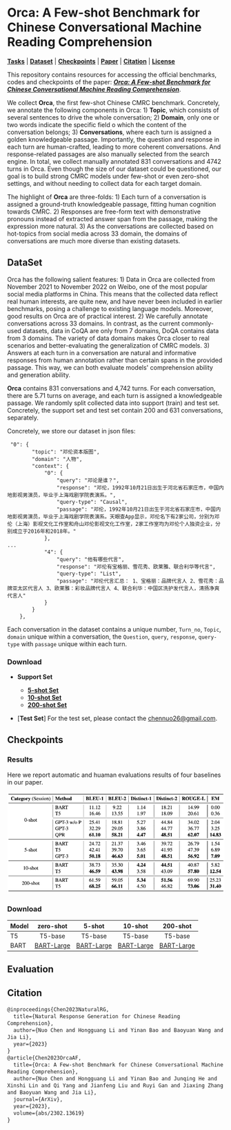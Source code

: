 # Orca: A Few-shot Benchmark for Chinese Conversational Machine Reading Comprehension


[**Tasks**](#task-description) | [**Dataset**](#dataset) | [**Checkpoints**](#Checkpoints) |
[**Paper**](https://arxiv.org/pdf/2302.13619) |
[**Citation**](#citation) | [**License**](#license)

This repository contains resources for accessing the official benchmarks, codes and checkpoints of the paper:  [***Orca: A Few-shot Benchmark for Chinese Conversational Machine Reading Comprehension***](https://arxiv.org/pdf/2302.13619).

We collect $\textbf{Orca}$, the first few-shot Chinese CMRC benchmark. Concretely, we  annotate the following components in Orca: 1) $\textbf{Topic}$, which consists of several sentences to drive the whole conversation; 2) $\textbf{Domain}$, only one or two words indicate the specific field o which the content of the conversation belongs; 3) $\textbf{Conversations}$, where each turn is assigned a golden knowledgeable passage. Importantly, the question and response in each turn  are human-crafted, leading to more coherent conversations. And response-related passages are also manually selected from the search engine. In total, we collect manually annotated 831 conversations and 4742 turns in Orca. Even though the size of our dataset could be questioned, our goal is to build strong CMRC models under few-shot or even zero-shot settings, and without needing to collect data for each target domain.

The highlight of $\textbf{Orca}$ are three-folds: 1) Each turn of a conversation is assigned a ground-truth knowledgeable passage, fitting human cognition towards CMRC. 2) Responses are free-form text with demonstrative pronouns instead of extracted answer span from the passage, making the expression more natural. 3) As the conversations are collected based on hot-topics from social media across 33 domain, the domains of conversations are much more diverse than existing datasets.

## DataSet

Orca has the following salient features: 1) Data in Orca are collected from November 2021 to November 2022 on Weibo, one of the most popular social media platforms in China. This means that the collected data reflect real human interests, are quite new, and have never been included in earlier benchmarks, posing a challenge to existing language models.  Moreover, good results on
Orca are of practical interest. 2) We carefully  annotate conversations across 33 domains. In contrast, as the current commonly-used datasets, data in CoQA are only from 7 domains, DoQA contains data from 3 domains. The variety of data domains makes Orca closer to real scenarios and  better-evaluating the generalization of CMRC models. 3) Answers at each turn in a conversation are  natural and informative responses from human annotation rather than certain spans in the provided passage. This way, we can both evaluate models' comprehension ability and generation ability.

$\textbf{Orca}$ contains 831 conversations and 4,742 turns. For each conversation, there are 5.71 turns on average, and each turn is assigned a knowledgeable passage. We randomly split collected data into support (train) and test set. Concretely, the support set and test set contain 200 and 631 conversations, separately.

Concretely, we store our dataset in json files:


```
 "0": {
        "topic": "邓伦资本版图",
        "domain": "人物",
        "context": {
            "0": {
                "query": "邓论是谁？",
                "response": "邓伦，1992年10月21日出生于河北省石家庄市，中国内地影视男演员，毕业于上海戏剧学院表演系。",
                "query-type": "Causal",
                "passage": "邓伦，1992年10月21日出生于河北省石家庄市，中国内地影视男演员，毕业于上海戏剧学院表演系。天眼查App显示，邓伦名下有2家公司，分别为邓伦（上海）影视文化工作室和舟山邓伦影视文化工作室，2家工作室均为邓伦个人独资企业，分别成立于2016年和2018年。"
            },
...
            "4": {
                "query": "他有哪些代言",
                "response": "邓伦有宝格丽、雪花秀、欧莱雅、联合利华等代言",
                "query-type": "List",
                "passage": "邓伦代言汇总： 1、宝格丽：品牌代言人 2、雪花秀：品牌亚太区代言人 3、欧莱雅：彩妆品牌代言人 4、联合利华：中国区洗护发代言人，清扬净爽代言人"
            }
        }
    },
```

Each conversation in the dataset contains a unique number, `Turn_no`, `Topic`, `domain`  unique within a conversation, the  `Question`, `query`, `response`, `query-type` with `passage` unique within each turn.

### Download

- **Support Set**
  - [**5-shot Set**](https://hkustgz-my.sharepoint.com/:u:/g/personal/nchen022_connect_hkust-gz_edu_cn/EQSQOzgua51Omi8j-y6V7j4BOOFoIMYXg-Vg4BFNLuyKCw?e=gqFe6U)
  - [**10-shot Set**](https://hkustgz-my.sharepoint.com/:u:/g/personal/nchen022_connect_hkust-gz_edu_cn/EfUGD87nc79BgngLJkPKmEoB9OhI4vSckrQhiwg3YZ7dIQ?e=fesXnX)
  - [**200-shot Set**](https://hkustgz-my.sharepoint.com/:u:/g/personal/nchen022_connect_hkust-gz_edu_cn/EXXUL8WIpBVMo5PGe-Mef0ABK4wDLhLBCYeRJ81hr_-ggA?e=dTZDiZ)
  
- [**Test Set**]
For the test set, please contact the chennuo26@gmail.com.



## Checkpoints

### Results
Here we report automatic and huaman evaluations results of four baselines in our paper.

![](shiyan.png) 

###  Download

|Model |  zero-shot| 5-shot | 10-shot | 200-shot |
| :----- | :-------------------:| :------------------: | :------------------: |:------------------: |
| T5 | T5-base| T5-base |  T5-base |  T5-base | 
| BART | [BART-Large](https://hkustgz-my.sharepoint.com/:u:/g/personal/nchen022_connect_hkust-gz_edu_cn/EfQYlzgOAI9Bogfy2f2hSCwBu_z4acFeFY16jTz5G2I8eg?e=LBQ1pZ)    |[BART-Large](https://hkustgz-my.sharepoint.com/:f:/g/personal/nchen022_connect_hkust-gz_edu_cn/EmA0EfSvS85KtYXferY0MjIBoiojfGMRDZxBs8KbruY6VQ?e=uSdZrQ)  | [BART-Large](https://hkustgz-my.sharepoint.com/:u:/g/personal/nchen022_connect_hkust-gz_edu_cn/EemWOJFzZy1JmmWhm3vCJmQBpyOJfGLbG7o-VSC6Ord16A?e=lANCbq)  | [BART-Large](https://hkustgz-my.sharepoint.com/:f:/g/personal/nchen022_connect_hkust-gz_edu_cn/EpFR5MDb-zZKnPtAQNzmvaEBvrVNGrjPMfszJT8hcTCGdw?e=QeQPWr)  |


## Evaluation


## Citation

```
@inproceedings{Chen2023NaturalRG,
  title={Natural Response Generation for Chinese Reading Comprehension},
  author={Nuo Chen and Hongguang Li and Yinan Bao and Baoyuan Wang and Jia Li},
  year={2023}
}
@article{Chen2023OrcaAF,
  title={Orca: A Few-shot Benchmark for Chinese Conversational Machine Reading Comprehension},
  author={Nuo Chen and Hongguang Li and Yinan Bao and Junqing He and Xinshi Lin and Qi Yang and Jianfeng Liu and Ruyi Gan and Jiaxing Zhang and Baoyuan Wang and Jia Li},
  journal={ArXiv},
  year={2023},
  volume={abs/2302.13619}
}
```
